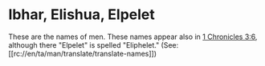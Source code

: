 # Ibhar, Elishua, Elpelet

These are the names of men. These names appear also in [1 Chronicles 3:6](../03/06.md), although there "Elpelet" is spelled "Eliphelet." (See: [[rc://en/ta/man/translate/translate-names]])

